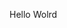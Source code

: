 Hello Wolrd
































































































































































































































































































































































































































































































































































































































































































































































































































































































































































































































































































































































































































































































































































































































































































































































































































































































































































































































































































































































































































































































































































































































































































































































































































































































































































































































































































































































































































































































































































































































































































































































































































































































































































































































































































































































































































































































































































































































































































